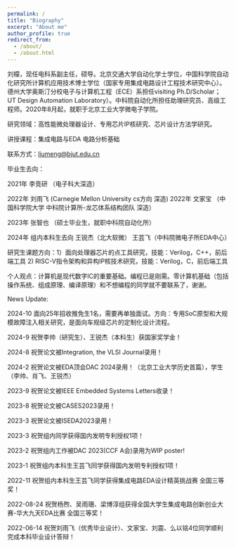 ```yaml
---
permalink: /
title: "Biography"
excerpt: "About me"
author_profile: true
redirect_from: 
  - /about/
  - /about.html
---
```




刘檬，现任电科系副主任，硕导。北京交通大学自动化学士学位，中国科学院自动化研究所计算机应用技术博士学位（国家专用集成电路设计工程技术研究中心）。德州大学奥斯汀分校电子与计算机工程（ECE）系担任visiting Ph.D/Scholar；UT Design Automation Laboratory）。中科院自动化所担任助理研究员、高级工程师。2020年8月起，就职于北京工业大学微电子学院。

研究领域：高性能微处理器设计、专用芯片IP核研究、芯片设计方法学研究。

讲授课程：集成电路与EDA 电路分析基础

联系方式：liumeng@bjut.edu.cn 

毕业生去向：

2021年  李竞研  （电子科大深造）

2022年  刘雨飞   (Carnegie Mellon University cs方向 深造)
2022年  文家宝  （中国科学院大学 中科院计算所-龙芯体系结构团队 深造）

2023年 张智也   （硕士毕业生，就职中科院自动化所）

2024年 组内本科生去向 王锐杰（北大软微） 王芸飞（中科院微电子所EDA中心）


研究生课题方向：1）面向处理器芯片的点工具研究，技能：Verilog，C++，前后端工具  2) RISC-V指令架构和异构IP核技术研究，技能：Verilog，C，前后端工具

个人观点：计算机是现代数字IC的重要基础。编程已是刚需。零计算机基础（包括操作系统、组成原理、编译原理）和不想编程的同学就不要联系了，谢谢。


News Update:

2024-10    面向25年招收推免生1名，需要再单独面试。方向：专用SoC原型和大规模故障注入相关研究，是面向车规级芯片的定制化设计流程。

2024-9     祝贺李帅（研究生）、王锐杰（本科生）获国家奖学金！

2024-8     祝贺论文被Integration, the VLSI Journal录用！

2024-2     祝贺论文被EDA顶会DAC 2024录用！（北京工业大学历史首篇），学生（李帅、肖飞、王锐杰）

2023-9     祝贺论文被IEEE Embedded Systems Letters收录！

2023-8     祝贺论文被CASES2023录用！

2023-3     祝贺论文被ISEDA2023录用！

2023-3     祝贺组内同学获得国内发明专利授权1项！

2023-2     祝贺组内工作被DAC 2023(CCF A会)录用为WIP poster!

2023-1     祝贺组内本科生王芸飞同学获得国内发明专利授权1项！

2022-11    祝贺组内本科生王芸飞同学获得集成电路EDA设计精英挑战赛 全国三等奖！

2022-08-24 祝贺杨煦、吴雨珊、梁博淳组获得全国大学生集成电路创新创业大赛-华大九天EDA比赛 全国三等奖！

2022-06-14 祝贺刘雨飞（优秀毕业设计）、文家宝、刘震、么以铭4位同学顺利完成本科毕业设计答辩！


